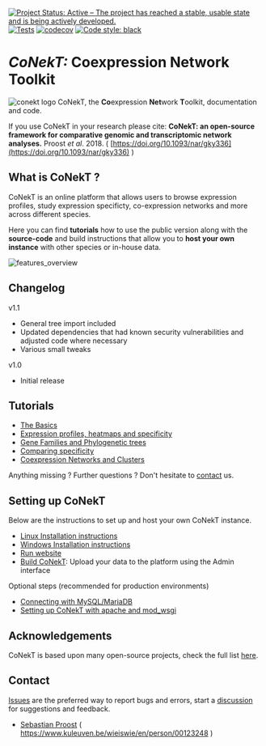 [![Project Status: Active – The project has reached a stable, usable state and is being actively developed.](https://www.repostatus.org/badges/latest/active.svg)](https://www.repostatus.org/#active)
[![Tests](https://github.com/sepro/CoNekT/actions/workflows/python-unittest.yml/badge.svg)](https://github.com/sepro/CoNekT/actions/workflows/python-unittest.yml)
[![codecov](https://codecov.io/gh/sepro/CoNekT/branch/master/graph/badge.svg?token=7AtQXvFWcJ)](https://codecov.io/gh/sepro/CoNekT)
[![Code style: black](https://img.shields.io/badge/code%20style-black-000000.svg)](https://github.com/psf/black)

# *CoNekT:* Coexpression Network Toolkit

![conekt logo](docs/images/icon-144x144.png "Conekt Logo") CoNekT, the **Co**expression **Net**work **T**oolkit, 
documentation and code. 

If you use CoNekT in your research please cite: **CoNekT: an open-source framework for comparative genomic and transcriptomic network analyses.**
Proost *et al*. 2018. ( [https://doi.org/10.1093/nar/gky336](https://doi.org/10.1093/nar/gky336) )

What is CoNekT ?
----------------

CoNekT is an online platform that allows users to browse expression profiles, study expression specificty, co-expression
networks and more across different species.

Here you can find **tutorials** how to use the public version along with the **source-code** and build instructions that 
allow you to **host your own instance** with other species or in-house data.

![features_overview](./docs/images/feature_overview.png)

Changelog
---------

v1.1

  * General tree import included
  * Updated dependencies that had known security vulnerabilities and adjusted code where necessary
  * Various small tweaks

v1.0

  * Initial release
  
Tutorials
---------

  * [The Basics](docs/tutorials/001_basics.md)
  * [Expression profiles, heatmaps and specificity](docs/tutorials/002_expression_profiles.md)
  * [Gene Families and Phylogenetic trees](docs/tutorials/003_gene_families_trees.md)
  * [Comparing specificity](docs/tutorials/004_compare_specificity.md)
  * [Coexpression Networks and Clusters](docs/tutorials/005_coexpression_networks_clusters.md)
  
  
Anything missing ? Further questions ? Don't hesitate to [contact](mailto:sebastian.proost@gmail.com) us.

Setting up CoNekT
-----------------
Below are the instructions to set up and host your own CoNekT instance.

  * [Linux Installation instructions](docs/install_linux.md)
  * [Windows Installation instructions](docs/install_windows.md)
  * [Run website](docs/run_website.md)
  * [Build CoNekT](docs/building_conekt.md): Upload your data to the platform using the Admin interface
  
  
Optional steps (recommended for production environments)
  * [Connecting with MySQL/MariaDB](docs/connect_mysql.md)
  * [Setting up CoNekT with apache and mod_wsgi](docs/apache_wsgi.md)



Acknowledgements
----------------

CoNekT is based upon many open-source projects, check the full list [here](docs/acknowledgements.md). 


Contact
-------

[Issues](https://github.com/sepro/CoNekT/issues/new/choose) are the preferred way to report bugs and errors, start a [discussion](https://github.com/sepro/CoNekT/discussions) for suggestions and feedback.

  * [Sebastian Proost](https://www.kuleuven.be/wieiswie/en/person/00123248) ( https://www.kuleuven.be/wieiswie/en/person/00123248 )
